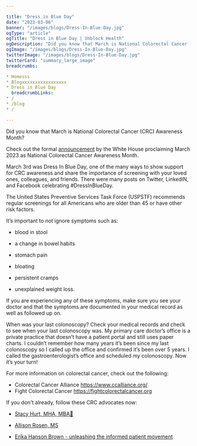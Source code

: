 ```yaml
---

title: "Dress in Blue Day"
date: "2023-03-06"
banner: "/images/blogs/Dress-In-Blue-Day.jpg"
ogType: "article"
ogTitle: "Dress in Blue Day | Unblock Health"
ogDescription: "Did you know that March is National Colorectal Cancer (CRC) Awareness Month?"
ogImage: "/images/blogs/Dress-In-Blue-Day.jpg"
twitterImage: "/images/blogs/Dress-In-Blue-Day.jpg"
twitterCard: "summary_large_image"
breadcrumbs:

* Homesss
* Blogxxxxxxxxxxxxxxxxx
* Dress in Blue Day
  breadcrumbLinks:
* /
* /blog
* /

---
```


Did you know that March is National Colorectal Cancer (CRC) Awareness Month?

Check out the formal [announcement](https://www.whitehouse.gov/briefing-room/presidential-actions/2023/02/28/a-proclamation-on-national-colorectal-cancer-awareness-month-2023/) by the White House proclaiming March 2023 as National Colorectal Cancer Awareness Month.

March 3rd was Dress In Blue Day, one of the many ways to show support for CRC awareness and share the importance of screening with your loved ones, colleagues, and friends. There were many posts on Twitter, LinkedIN, and Facebook celebrating #DressInBlueDay.

The United States Preventive Services Task Force (USPSTF) recommends regular screenings for all Americans who are older than 45 or have other risk factors.

It’s important to not ignore symptoms such as:

* blood in stool

* a change in bowel habits

* stomach pain

* bloating

* persistent cramps

* unexplained weight loss.

If you are experiencing any of these symptoms, make sure you see your doctor and that the symptoms are documented in your medical record as well as followed up on.

When was your last colonoscopy? Check your medical records and check to see when your last colonoscopy was. My primary care doctor’s office is a private practice that doesn’t have a patient portal and still uses paper charts. I couldn’t remember how many years it’s been since my last colonoscopy so I called up the office and confirmed it’s been over 5 years. I called the gastroenterologist’s office and scheduled my colonoscopy. Now it’s your turn!

For more information on colorectal cancer, check out the following:

* Colorectal Cancer Alliance https://www.ccalliance.org/
* Fight Colorectal Cancer https://fightcolorectalcancer.org

If you don't already, follow these CRC advocates now:

* [Stacy Hurt, MHA, MBA🌻](https://www.linkedin.com/in/ACoAAAmXBpkB2o4sqUaMwRP-YDD_MGTLfLtxrHA)

* [Allison Rosen, MS](https://www.linkedin.com/in/ACoAABBe4IkBviXeau2oHN8Zaa6hkk9BheefcwE)

* [Erika Hanson Brown - unleashing the informed patient movement](https://www.linkedin.com/in/ACoAAAABJ3oBM3n313n9zglueYdjDCKI9r0EywU)
